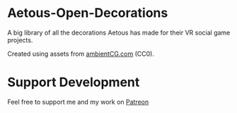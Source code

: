 # Aetous-Open-Decorations
A big library of all the decorations Aetous has made for their VR social game projects.

Created using assets from [ambientCG.com](https://ambientcg.com/) (CC0).

# Support Development
Feel free to support me and my work on [Patreon](https://www.patreon.com/Aetous)
